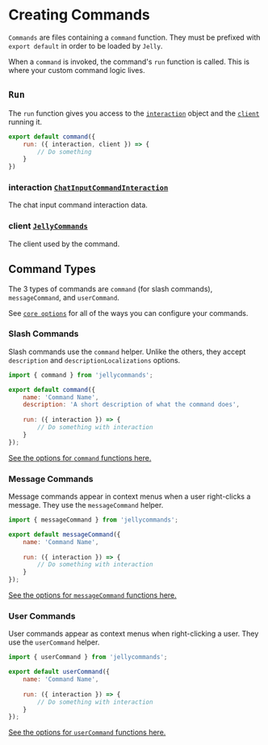 # Creating Commands

`Commands` are files containing a `command` function.  They must be prefixed with `export default` in order to be loaded by `Jelly`.

When a `command` is invoked, the command's `run` function is called.  This is where your custom command logic lives.

## `Run`

The `run` function gives you access to the [`interaction`](docs/discord.js/main/class/CommandInteractionOptionResolver) object and the [`client`](/api/client) running it.

```js
export default command({
    run: ({ interaction, client }) => {
        // Do something
    }
})
```

### interaction [`ChatInputCommandInteraction`](https://discord.js.org/#/docs/discord.js/main/class/CommandInteractionOptionResolver)

The chat input command interaction data.

### client [`JellyCommands`](/api/client)

The client used by the command.

## Command Types

The 3 types of commands are `command` (for slash commands), `messageCommand`, and `userCommand`.

See [`core options`](api/commands.html#core-options) for all of the ways you can configure your commands.


### Slash Commands

Slash commands use the `command` helper.  Unlike the others, they accept `description` and `descriptionLocalizations` options.

```js
import { command } from 'jellycommands';

export default command({
    name: 'Command Name',
    description: 'A short description of what the command does',
    
    run: ({ interaction }) => {
        // Do something with interaction
    }
});
```

[See the options for `command` functions here.](/api/commands#options)

### Message Commands

Message commands appear in context menus when a user right-clicks a message.  They use the `messageCommand` helper.

```js
import { messageCommand } from 'jellycommands';

export default messageCommand({
    name: 'Command Name',
    
    run: ({ interaction }) => {
        // Do something with interaction
    }
});
```

[See the options for `messageCommand` functions here.](/api/commands#core-options)

### User Commands

User commands appear as context menus when right-clicking a user.  They use the `userCommand` helper.

```js
import { userCommand } from 'jellycommands';

export default userCommand({
    name: 'Command Name',
    
    run: ({ interaction }) => {
        // Do something with interaction
    }
});
```

[See the options for `userCommand` functions here.](/api/commands#core-options)
